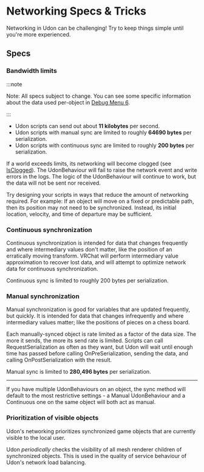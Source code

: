 # Networking Specs & Tricks

Networking in Udon can be challenging! Try to keep things simple until you're more experienced.

## Specs
### Bandwidth limits

:::note

Note: All specs subject to change. You can see some specific information about the data used per-object in [Debug Menu 6](/worlds/udon/world-debug-views/#debug-menu-6).

:::

- Udon scripts can send out about **11 kilobytes** per second.
- Udon scripts with manual sync are limited to roughly **64690 bytes** per serialization.
- Udon scripts with continuous sync are limited to roughly **200 bytes** per serialization.

If a world exceeds limits, its networking will become clogged (see [IsClogged](https://creators.vrchat.com/worlds/udon/networking/network-components/#networking-properties)). The UdonBehaviour will fail to raise the network event and write errors in the logs. The logic of the UdonBehaviour will continue to work, but the data will not be sent nor received.

Try designing your scripts in ways that reduce the amount of networking required. For example: If an object will move on a fixed or predictable path, then its position may not need to be synchronized. Instead, its initial location, velocity, and time of departure may be sufficient.

### Continuous synchronization

Continuous synchronization is intended for data that changes frequently and where intermediary values don't matter, like the position of an erratically moving transform. VRChat will perform intermediary value approximation to recover lost data, and will attempt to optimize network data for continuous synchronization.

Continuous sync is limited to roughly 200 bytes per serialization.

### Manual synchronization

Manual synchronization is good for variables that are updated frequently, but quickly. It is intended for data that changes infrequently and where intermediary values matter; like the positions of pieces on a chess board.

Each manually-synced object is rate limited as a factor of the data size. The more it sends, the more its send rate is limited. Scripts can call RequestSerialization as often as they want, but Udon will wait until enough time has passed before calling OnPreSerialization, sending the data, and calling OnPostSerialization with the result.

Manual sync is limited to **280,496 bytes** per serialization.

---

If you have multiple UdonBehaviours on an object, the sync method will default to the most restrictive settings - a Manual UdonBehaviour and a Continuous one on the same object will both act as manual.

### Prioritization of visible objects

Udon's networking prioritizes synchronized game objects that are currently visible to the local user.

Udon *periodically* checks the visibility of all mesh renderer children of synchronized objects. This is used in the quality of service behaviour of Udon's network load balancing.